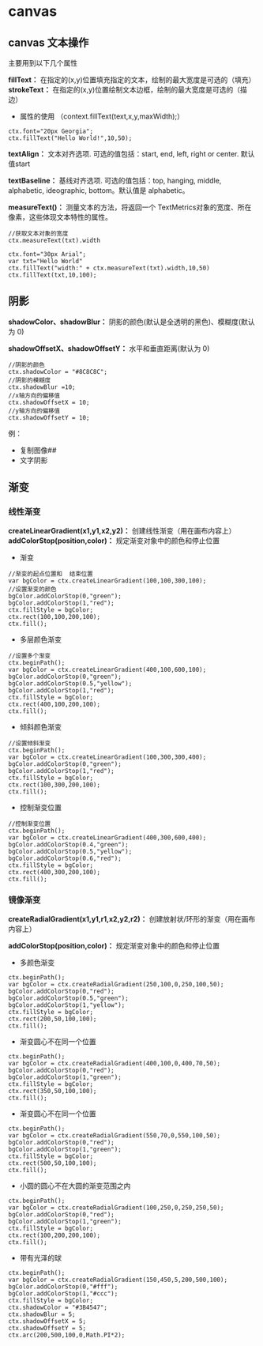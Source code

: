 # canvas
## canvas 文本操作
主要用到以下几个属性

**fillText：**   在指定的(x,y)位置填充指定的文本，绘制的最大宽度是可选的（填充）
**strokeText：**  在指定的(x,y)位置绘制文本边框，绘制的最大宽度是可选的（描边）

 - 属性的使用 （context.fillText(text,x,y,maxWidth);）
```
ctx.font="20px Georgia";
ctx.fillText("Hello World!",10,50);
```
**textAlign：**  文本对齐选项. 可选的值包括：start, end, left, right or center. 默认值start

**textBaseline：**  基线对齐选项. 可选的值包括：top, hanging, middle, 
alphabetic, ideographic, bottom。默认值是 alphabetic。

**measureText()：**  测量文本的方法，将返回一个 TextMetrics对象的宽度、所在像素，这些体现文本特性的属性。

```
//获取文本对象的宽度
ctx.measureText(txt).width

ctx.font="30px Arial";
var txt="Hello World"
ctx.fillText("width:" + ctx.measureText(txt).width,10,50)
ctx.fillText(txt,10,100);
```
## 阴影
**shadowColor、shadowBlur：** 阴影的颜色(默认是全透明的黑色)、模糊度(默认为 0)

**shadowOffsetX、shadowOffsetY：** 水平和垂直距离(默认为 0)

```
//阴影的颜色
ctx.shadowColor = "#8C8C8C";
//阴影的模糊度
ctx.shadowBlur =10;
//x轴方向的偏移值
ctx.shadowOffsetX = 10;
//y轴方向的偏移值
ctx.shadowOffsetY = 10;
```
例：
- 复制图像##
- 文字阴影

## 渐变
### 线性渐变
**createLinearGradient(x1,y1,x2,y2)：** 创建线性渐变（用在画布内容上）
**addColorStop(position,color)：** 规定渐变对象中的颜色和停止位置
- 渐变
```
//渐变的起点位置和  结束位置
var bgColor = ctx.createLinearGradient(100,100,300,100);
//设置渐变的颜色
bgColor.addColorStop(0,"green");
bgColor.addColorStop(1,"red");
ctx.fillStyle = bgColor;
ctx.rect(100,100,200,100);
ctx.fill();
```
- 多层颜色渐变
```
//设置多个渐变
ctx.beginPath();
var bgColor = ctx.createLinearGradient(400,100,600,100);
bgColor.addColorStop(0,"green");
bgColor.addColorStop(0.5,"yellow");
bgColor.addColorStop(1,"red");
ctx.fillStyle = bgColor;
ctx.rect(400,100,200,100);
ctx.fill();
```
- 倾斜颜色渐变
```
//设置倾斜渐变
ctx.beginPath();
var bgColor = ctx.createLinearGradient(100,300,300,400);
bgColor.addColorStop(0,"green");
bgColor.addColorStop(1,"red");
ctx.fillStyle = bgColor;
ctx.rect(100,300,200,100);
ctx.fill();
```
- 控制渐变位置
```
//控制渐变位置
ctx.beginPath();
var bgColor = ctx.createLinearGradient(400,300,600,400);
bgColor.addColorStop(0.4,"green");
bgColor.addColorStop(0.5,"yellow");
bgColor.addColorStop(0.6,"red");
ctx.fillStyle = bgColor;
ctx.rect(400,300,200,100);
ctx.fill();
```
### 镜像渐变
**createRadialGradient(x1,y1,r1,x2,y2,r2)：** 创建放射状/环形的渐变（用在画布内容上）

**addColorStop(position,color)：** 规定渐变对象中的颜色和停止位置

- 多颜色渐变
		
```
ctx.beginPath();
var bgColor = ctx.createRadialGradient(250,100,0,250,100,50);
bgColor.addColorStop(0,"red");
bgColor.addColorStop(0.5,"green");
bgColor.addColorStop(1,"yellow");
ctx.fillStyle = bgColor;
ctx.rect(200,50,100,100);
ctx.fill();
```

			
- 渐变圆心不在同一个位置
			
```
ctx.beginPath();
var bgColor = ctx.createRadialGradient(400,100,0,400,70,50);
bgColor.addColorStop(0,"red");
bgColor.addColorStop(1,"green");
ctx.fillStyle = bgColor;
ctx.rect(350,50,100,100);
ctx.fill();
```

			
			
- 渐变圆心不在同一个位置
			
```
ctx.beginPath();
var bgColor = ctx.createRadialGradient(550,70,0,550,100,50);
bgColor.addColorStop(0,"red");
bgColor.addColorStop(1,"green");
ctx.fillStyle = bgColor;
ctx.rect(500,50,100,100);
ctx.fill();
```

			
- 小圆的圆心不在大圆的渐变范围之内
			
```
ctx.beginPath();
var bgColor = ctx.createRadialGradient(100,250,0,250,250,50);
bgColor.addColorStop(0,"red");
bgColor.addColorStop(1,"green");
ctx.fillStyle = bgColor;
ctx.rect(100,200,200,100);
ctx.fill();
```
- 带有光泽的球
```
ctx.beginPath();
var bgColor = ctx.createRadialGradient(150,450,5,200,500,100);
bgColor.addColorStop(0,"#fff");
bgColor.addColorStop(1,"#ccc");
ctx.fillStyle = bgColor;
ctx.shadowColor = "#3B4547";
ctx.shadowBlur = 5;
ctx.shadowOffsetX = 5;
ctx.shadowOffsetY = 5;
ctx.arc(200,500,100,0,Math.PI*2);
```



